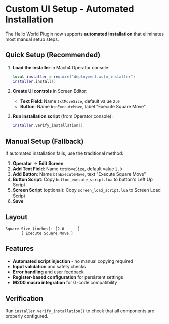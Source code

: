 # Custom UI Setup - Automated Installation

The Hello World Plugin now supports **automated installation** that eliminates most manual setup steps.

## Quick Setup (Recommended)

1. **Load the installer** in Mach4 Operator console:
   ```lua
   local installer = require("deployment.auto_installer")
   installer.install()
   ```

2. **Create UI controls** in Screen Editor:
   - **Text Field**: Name `txtMoveSize`, default value `2.0`
   - **Button**: Name `btnExecuteMove`, label "Execute Square Move"

3. **Run installation script** (from Operator console):
   ```lua
   installer.verify_installation()
   ```

## Manual Setup (Fallback)

If automated installation fails, use the traditional method:

1. **Operator** → **Edit Screen**
2. **Add Text Field**: Name `txtMoveSize`, default value `2.0`
3. **Add Button**: Name `btnExecuteMove`, text "Execute Square Move"
4. **Button Script**: Copy `button_execute_script.lua` to button's Left Up Script
5. **Screen Script** (optional): Copy `screen_load_script.lua` to Screen Load Script
6. **Save**

## Layout
```
Square Size (inches): [2.0      ]
       [ Execute Square Move ]
```

## Features
- **Automated script injection** - no manual copying required
- **Input validation** and safety checks
- **Error handling** and user feedback
- **Register-based configuration** for persistent settings
- **M200 macro integration** for G-code compatibility

## Verification
Run `installer.verify_installation()` to check that all components are properly configured.